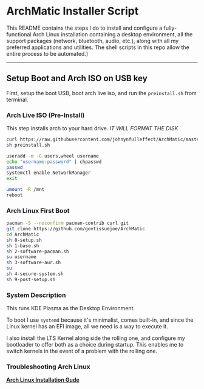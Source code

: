 # ArchMatic Installer Script

This README contains the steps I do to install and configure a fully-functional Arch Linux installation containing a desktop environment, all the support packages (network, bluetooth, audio, etc.), along with all my preferred applications and utilities. The shell scripts in this repo allow the entire process to be automated.)

---

## Setup Boot and Arch ISO on USB key

First, setup the boot USB, boot arch live iso, and run the `preinstall.sh` from terminal. 

### Arch Live ISO (Pre-Install)

This step installs arch to your hard drive. *IT WILL FORMAT THE DISK*

```bash
curl https://raw.githubusercontent.com/johnynfulleffect/ArchMatic/master/preinstall.sh -o preinstall.sh
sh preinstall.sh

useradd -m -G users,wheel username
echo "username:password" | chpasswd
passwd
systemctl enable NetworkManager
exit

umount -R /mnt
reboot
```

### Arch Linux First Boot

```bash
pacman -S --noconfirm pacman-contrib curl git
git clone https://github.com/govtissuejoe/ArchMatic
cd ArchMatic
sh 0-setup.sh
sh 1-base.sh
sh 2-software-pacman.sh
su username
sh 3-software-aur.sh
su
sh 4-secure-system.sh
sh 9-post-setup.sh
```

### System Description
This runs KDE Plasma as the Desktop Environment.
<!-- This runs Awesome Window Manager with the base configuration from the Material-Awesome project <https://github.com/ChrisTitusTech/material-awesome>. -->

To boot I use `systemd` because it's minimalist, comes built-in, and since the Linux kernel has an EFI image, all we need is a way to execute it.

I also install the LTS Kernel along side the rolling one, and configure my bootloader to offer both as a choice during startup. This enables me to switch kernels in the event of a problem with the rolling one.

### Troubleshooting Arch Linux

__[Arch Linux Installation Gude](https://github.com/rickellis/Arch-Linux-Install-Guide)__

